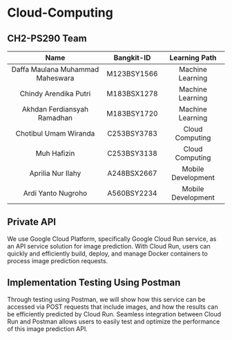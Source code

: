 # Cloud-Computing
## CH2-PS290 Team

| Name  | Bangkit-ID | Learning Path  | 
| :---: | :---: | :---: |
|  Daffa Maulana Muhammad Maheswara  | M123BSY1566  | Machine Learning  |
|  Chindy Arendika Putri  | M183BSX1278  | Machine Learning  |
|  Akhdan Ferdiansyah Ramadhan  | M183BSY1720  | Machine Learning  |
| Chotibul Umam Wiranda | C253BSY3783 | Cloud Computing |
| Muh Hafizin | C253BSY3138  | Cloud Computing |
| Aprilia Nur Ilahy | A248BSX2667 | Mobile Development |
| Ardi Yanto Nugroho | A560BSY2234  | Mobile Development |

## Private API
We use Google Cloud Platform, specifically Google Cloud Run service, as an API service solution for image prediction. With Cloud Run, users can quickly and efficiently build, deploy, and manage Docker containers to process image prediction requests.

## Implementation Testing Using Postman
Through testing using Postman, we will show how this service can be accessed via POST requests that include images, and how the results can be efficiently predicted by Cloud Run. Seamless integration between Cloud Run and Postman allows users to easily test and optimize the performance of this image prediction API.

